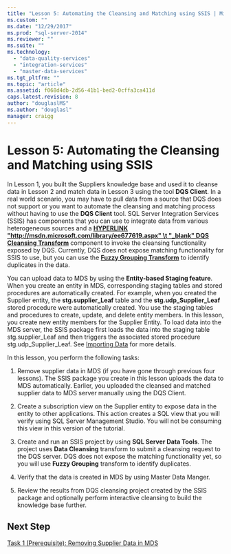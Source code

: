 ```yaml
---
title: "Lesson 5: Automating the Cleansing and Matching using SSIS | Microsoft Docs"
ms.custom: ""
ms.date: "12/29/2017"
ms.prod: "sql-server-2014"
ms.reviewer: ""
ms.suite: ""
ms.technology: 
  - "data-quality-services"
  - "integration-services"
  - "master-data-services"
ms.tgt_pltfrm: ""
ms.topic: "article"
ms.assetid: f068d4db-2d56-41b1-bed2-0cffa3ca411d
caps.latest.revision: 8
author: "douglaslMS"
ms.author: "douglasl"
manager: craigg
---
```

# Lesson 5: Automating the Cleansing and Matching using SSIS
  In Lesson 1, you built the Suppliers knowledge base and used it to cleanse data in Lesson 2 and match data in Lesson 3 using the tool **DQS Client**. In a real world scenario, you may have to pull data from a source that DQS does not support or you want to automate the cleansing and matching process without having to use the **DQS Client** tool. SQL Server Integration Services (SSIS) has components that you can use to integrate data from various heterogeneous sources and a **[HYPERLINK "http://msdn.microsoft.com/library/ee677619.aspx" \t "_blank" DQS Cleansing Transform](http://msdn.microsoft.com/library/ee677619.aspx)** component to invoke the cleansing functionality exposed by DQS. Currently, DQS does not expose matching functionality for SSIS to use, but you can use the **[Fuzzy Grouping Transform](http://msdn.microsoft.com/library/ms141764.aspx)** to identify duplicates in the data.  
  
 You can upload data to MDS by using the **Entity-based Staging feature**. When you create an entity in MDS, corresponding staging tables and stored procedures are automatically created. For example, when you created the Supplier entity, the **stg.supplier_Leaf** table and the **stg.udp_Supplier_Leaf** stored procedure were automatically created. You use the staging tables and procedures to create, update, and delete entity members. In this lesson, you create new entity members for the Supplier Entity. To load data into the MDS server, the SSIS package first loads the data into the staging table stg.supplier_Leaf and then triggers the associated stored procedure stg.udp_Supplier_Leaf. See [Importing Data](http://msdn.microsoft.com/library/ee633726.aspx) for more details.  
  
 In this lesson, you perform the following tasks:  
  
1.  Remove supplier data in MDS (if you have gone through previous four lessons). The SSIS package you create in this lesson uploads the data to MDS automatically. Earlier, you uploaded the cleansed and matched supplier data to MDS server manually using the DQS Client.  
  
2.  Create a subscription view on the Supplier entity to expose data in the entity to other applications. This action creates a SQL view that you will verify using SQL Server Management Studio. You will not be consuming this view in this version of the tutorial.  
  
3.  Create and run an SSIS project by using **SQL Server Data Tools**. The project uses **Data Cleansing** transform to submit a cleansing request to the DQS server. DQS does not expose the matching functionality yet, so you will use **Fuzzy Grouping** transform to identify duplicates.  
  
4.  Verify that the data is created in MDS by using Master Data Manger.  
  
5.  Review the results from DQS cleansing project created by the SSIS package and optionally perform interactive cleansing to build the knowledge base further.  
  
## Next Step  
 [Task 1 &#40;Prerequisite&#41;: Removing Supplier Data in MDS](../../2014/tutorials/task-1-prerequisite-removing-supplier-data-in-mds.md)  
  
  